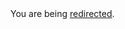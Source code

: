 <html><body>You are being <a href="https://raw.githubusercontent.com/IQAndreas/markdown-licenses/master/gnu-lgpl-v3.0.md">redirected</a>.</body></html>
